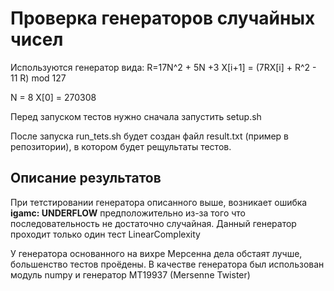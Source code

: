 # Проверка генераторов случайных чисел

Используются генератор вида:
R=17N^2 + 5N +3
X[i+1] = (7RX[i] + R^2 - 11 R) mod 127

N = 8
X[0] = 270308

Перед запуском тестов нужно сначала запустить setup.sh

После запуска run_tets.sh будет создан файл result.txt (пример в репозитории), в котором будет рещультаты тестов.

## Описание результатов

При тетстировании генератора описанного выше, возникает ошибка **igamc: UNDERFLOW** предположительно из-за того что последовательность не достаточно случайная.
Данный генератор проходит только один тест LinearComplexity

У генератора основанного на вихре Мерсенна дела обстаят лучше, большенство тестов проёдены. В качестве генератора был использован модуль numpy и генератор MT19937 (Mersenne Twister) 
